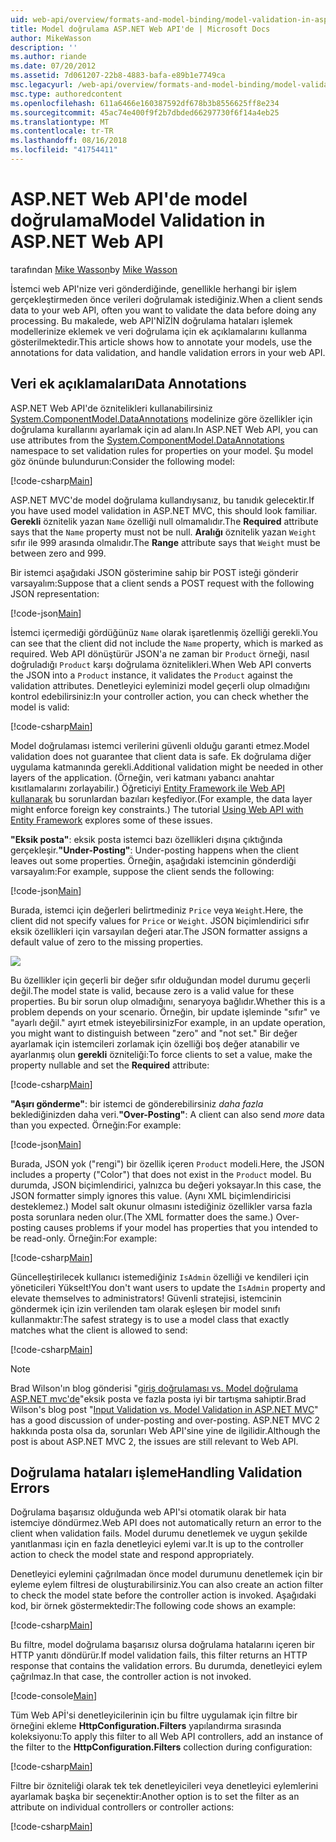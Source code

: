 ```yaml
---
uid: web-api/overview/formats-and-model-binding/model-validation-in-aspnet-web-api
title: Model doğrulama ASP.NET Web API'de | Microsoft Docs
author: MikeWasson
description: ''
ms.author: riande
ms.date: 07/20/2012
ms.assetid: 7d061207-22b8-4883-bafa-e89b1e7749ca
msc.legacyurl: /web-api/overview/formats-and-model-binding/model-validation-in-aspnet-web-api
msc.type: authoredcontent
ms.openlocfilehash: 611a6466e160387592df678b3b8556625ff8e234
ms.sourcegitcommit: 45ac74e400f9f2b7dbded66297730f6f14a4eb25
ms.translationtype: MT
ms.contentlocale: tr-TR
ms.lasthandoff: 08/16/2018
ms.locfileid: "41754411"
---
```

<a name="model-validation-in-aspnet-web-api"></a><span data-ttu-id="190e4-102">ASP.NET Web API'de model doğrulama</span><span class="sxs-lookup"><span data-stu-id="190e4-102">Model Validation in ASP.NET Web API</span></span>
====================
<span data-ttu-id="190e4-103">tarafından [Mike Wasson](https://github.com/MikeWasson)</span><span class="sxs-lookup"><span data-stu-id="190e4-103">by [Mike Wasson](https://github.com/MikeWasson)</span></span>

<span data-ttu-id="190e4-104">İstemci web API'nize veri gönderdiğinde, genellikle herhangi bir işlem gerçekleştirmeden önce verileri doğrulamak istediğiniz.</span><span class="sxs-lookup"><span data-stu-id="190e4-104">When a client sends data to your web API, often you want to validate the data before doing any processing.</span></span> <span data-ttu-id="190e4-105">Bu makalede, web API'NİZİN doğrulama hataları işlemek modellerinize eklemek ve veri doğrulama için ek açıklamalarını kullanma gösterilmektedir.</span><span class="sxs-lookup"><span data-stu-id="190e4-105">This article shows how to annotate your models, use the annotations for data validation, and handle validation errors in your web API.</span></span>

## <a name="data-annotations"></a><span data-ttu-id="190e4-106">Veri ek açıklamaları</span><span class="sxs-lookup"><span data-stu-id="190e4-106">Data Annotations</span></span>

<span data-ttu-id="190e4-107">ASP.NET Web API'de öznitelikleri kullanabilirsiniz [System.ComponentModel.DataAnnotations](/dotnet/api/system.componentmodel.dataannotations) modelinize göre özellikler için doğrulama kurallarını ayarlamak için ad alanı.</span><span class="sxs-lookup"><span data-stu-id="190e4-107">In ASP.NET Web API, you can use attributes from the [System.ComponentModel.DataAnnotations](/dotnet/api/system.componentmodel.dataannotations) namespace to set validation rules for properties on your model.</span></span> <span data-ttu-id="190e4-108">Şu model göz önünde bulundurun:</span><span class="sxs-lookup"><span data-stu-id="190e4-108">Consider the following model:</span></span>

[!code-csharp[Main](model-validation-in-aspnet-web-api/samples/sample1.cs)]

<span data-ttu-id="190e4-109">ASP.NET MVC'de model doğrulama kullandıysanız, bu tanıdık gelecektir.</span><span class="sxs-lookup"><span data-stu-id="190e4-109">If you have used model validation in ASP.NET MVC, this should look familiar.</span></span> <span data-ttu-id="190e4-110">**Gerekli** öznitelik yazan `Name` özelliği null olmamalıdır.</span><span class="sxs-lookup"><span data-stu-id="190e4-110">The **Required** attribute says that the `Name` property must not be null.</span></span> <span data-ttu-id="190e4-111">**Aralığı** öznitelik yazan `Weight` sıfır ile 999 arasında olmalıdır.</span><span class="sxs-lookup"><span data-stu-id="190e4-111">The **Range** attribute says that `Weight` must be between zero and 999.</span></span>

<span data-ttu-id="190e4-112">Bir istemci aşağıdaki JSON gösterimine sahip bir POST isteği gönderir varsayalım:</span><span class="sxs-lookup"><span data-stu-id="190e4-112">Suppose that a client sends a POST request with the following JSON representation:</span></span>

[!code-json[Main](model-validation-in-aspnet-web-api/samples/sample2.json)]

<span data-ttu-id="190e4-113">İstemci içermediği gördüğünüz `Name` olarak işaretlenmiş özelliği gerekli.</span><span class="sxs-lookup"><span data-stu-id="190e4-113">You can see that the client did not include the `Name` property, which is marked as required.</span></span> <span data-ttu-id="190e4-114">Web API dönüştürür JSON'a ne zaman bir `Product` örneği, nasıl doğruladığı `Product` karşı doğrulama öznitelikleri.</span><span class="sxs-lookup"><span data-stu-id="190e4-114">When Web API converts the JSON into a `Product` instance, it validates the `Product` against the validation attributes.</span></span> <span data-ttu-id="190e4-115">Denetleyici eyleminizi model geçerli olup olmadığını kontrol edebilirsiniz:</span><span class="sxs-lookup"><span data-stu-id="190e4-115">In your controller action, you can check whether the model is valid:</span></span>

[!code-csharp[Main](model-validation-in-aspnet-web-api/samples/sample3.cs)]

<span data-ttu-id="190e4-116">Model doğrulaması istemci verilerini güvenli olduğu garanti etmez.</span><span class="sxs-lookup"><span data-stu-id="190e4-116">Model validation does not guarantee that client data is safe.</span></span> <span data-ttu-id="190e4-117">Ek doğrulama diğer uygulama katmanında gerekli.</span><span class="sxs-lookup"><span data-stu-id="190e4-117">Additional validation might be needed in other layers of the application.</span></span> <span data-ttu-id="190e4-118">(Örneğin, veri katmanı yabancı anahtar kısıtlamalarını zorlayabilir.) Öğreticiyi [Entity Framework ile Web API kullanarak](../data/using-web-api-with-entity-framework/part-1.md) bu sorunlardan bazıları keşfediyor.</span><span class="sxs-lookup"><span data-stu-id="190e4-118">(For example, the data layer might enforce foreign key constraints.) The tutorial [Using Web API with Entity Framework](../data/using-web-api-with-entity-framework/part-1.md) explores some of these issues.</span></span>

<span data-ttu-id="190e4-119">**"Eksik posta"**: eksik posta istemci bazı özellikleri dışına çıktığında gerçekleşir.</span><span class="sxs-lookup"><span data-stu-id="190e4-119">**"Under-Posting"**: Under-posting happens when the client leaves out some properties.</span></span> <span data-ttu-id="190e4-120">Örneğin, aşağıdaki istemcinin gönderdiği varsayalım:</span><span class="sxs-lookup"><span data-stu-id="190e4-120">For example, suppose the client sends the following:</span></span>

[!code-json[Main](model-validation-in-aspnet-web-api/samples/sample4.json)]

<span data-ttu-id="190e4-121">Burada, istemci için değerleri belirtmediniz `Price` veya `Weight`.</span><span class="sxs-lookup"><span data-stu-id="190e4-121">Here, the client did not specify values for `Price` or `Weight`.</span></span> <span data-ttu-id="190e4-122">JSON biçimlendirici sıfır eksik özellikleri için varsayılan değeri atar.</span><span class="sxs-lookup"><span data-stu-id="190e4-122">The JSON formatter assigns a default value of zero to the missing properties.</span></span>

![](model-validation-in-aspnet-web-api/_static/image1.png)

<span data-ttu-id="190e4-123">Bu özellikler için geçerli bir değer sıfır olduğundan model durumu geçerli değil.</span><span class="sxs-lookup"><span data-stu-id="190e4-123">The model state is valid, because zero is a valid value for these properties.</span></span> <span data-ttu-id="190e4-124">Bu bir sorun olup olmadığını, senaryoya bağlıdır.</span><span class="sxs-lookup"><span data-stu-id="190e4-124">Whether this is a problem depends on your scenario.</span></span> <span data-ttu-id="190e4-125">Örneğin, bir update işleminde "sıfır" ve "ayarlı değil." ayırt etmek isteyebilirsiniz</span><span class="sxs-lookup"><span data-stu-id="190e4-125">For example, in an update operation, you might want to distinguish between "zero" and "not set."</span></span> <span data-ttu-id="190e4-126">Bir değer ayarlamak için istemcileri zorlamak için özelliği boş değer atanabilir ve ayarlanmış olun **gerekli** özniteliği:</span><span class="sxs-lookup"><span data-stu-id="190e4-126">To force clients to set a value, make the property nullable and set the **Required** attribute:</span></span>

[!code-csharp[Main](model-validation-in-aspnet-web-api/samples/sample5.cs?highlight=1-2)]

<span data-ttu-id="190e4-127">**"Aşırı gönderme"**: bir istemci de gönderebilirsiniz *daha fazla* beklediğinizden daha veri.</span><span class="sxs-lookup"><span data-stu-id="190e4-127">**"Over-Posting"**: A client can also send *more* data than you expected.</span></span> <span data-ttu-id="190e4-128">Örneğin:</span><span class="sxs-lookup"><span data-stu-id="190e4-128">For example:</span></span>

[!code-json[Main](model-validation-in-aspnet-web-api/samples/sample6.json)]

<span data-ttu-id="190e4-129">Burada, JSON yok ("rengi") bir özellik içeren `Product` modeli.</span><span class="sxs-lookup"><span data-stu-id="190e4-129">Here, the JSON includes a property ("Color") that does not exist in the `Product` model.</span></span> <span data-ttu-id="190e4-130">Bu durumda, JSON biçimlendirici, yalnızca bu değeri yoksayar.</span><span class="sxs-lookup"><span data-stu-id="190e4-130">In this case, the JSON formatter simply ignores this value.</span></span> <span data-ttu-id="190e4-131">(Aynı XML biçimlendiricisi desteklemez.) Model salt okunur olmasını istediğiniz özellikler varsa fazla posta sorunlara neden olur.</span><span class="sxs-lookup"><span data-stu-id="190e4-131">(The XML formatter does the same.) Over-posting causes problems if your model has properties that you intended to be read-only.</span></span> <span data-ttu-id="190e4-132">Örneğin:</span><span class="sxs-lookup"><span data-stu-id="190e4-132">For example:</span></span>

[!code-csharp[Main](model-validation-in-aspnet-web-api/samples/sample7.cs)]

<span data-ttu-id="190e4-133">Güncelleştirilecek kullanıcı istemediğiniz `IsAdmin` özelliği ve kendileri için yöneticileri Yükselt!</span><span class="sxs-lookup"><span data-stu-id="190e4-133">You don't want users to update the `IsAdmin` property and elevate themselves to administrators!</span></span> <span data-ttu-id="190e4-134">Güvenli stratejisi, istemcinin göndermek için izin verilenden tam olarak eşleşen bir model sınıfı kullanmaktır:</span><span class="sxs-lookup"><span data-stu-id="190e4-134">The safest strategy is to use a model class that exactly matches what the client is allowed to send:</span></span>

[!code-csharp[Main](model-validation-in-aspnet-web-api/samples/sample8.cs)]

> [!NOTE]
> <span data-ttu-id="190e4-135">Brad Wilson'ın blog gönderisi "[giriş doğrulaması vs. Model doğrulama ASP.NET mvc'de](http://bradwilson.typepad.com/blog/2010/01/input-validation-vs-model-validation-in-aspnet-mvc.html)"eksik posta ve fazla posta iyi bir tartışma sahiptir.</span><span class="sxs-lookup"><span data-stu-id="190e4-135">Brad Wilson's blog post "[Input Validation vs. Model Validation in ASP.NET MVC](http://bradwilson.typepad.com/blog/2010/01/input-validation-vs-model-validation-in-aspnet-mvc.html)" has a good discussion of under-posting and over-posting.</span></span> <span data-ttu-id="190e4-136">ASP.NET MVC 2 hakkında posta olsa da, sorunları Web API'sine yine de ilgilidir.</span><span class="sxs-lookup"><span data-stu-id="190e4-136">Although the post is about ASP.NET MVC 2, the issues are still relevant to Web API.</span></span>


## <a name="handling-validation-errors"></a><span data-ttu-id="190e4-137">Doğrulama hataları işleme</span><span class="sxs-lookup"><span data-stu-id="190e4-137">Handling Validation Errors</span></span>

<span data-ttu-id="190e4-138">Doğrulama başarısız olduğunda web API'si otomatik olarak bir hata istemciye döndürmez.</span><span class="sxs-lookup"><span data-stu-id="190e4-138">Web API does not automatically return an error to the client when validation fails.</span></span> <span data-ttu-id="190e4-139">Model durumu denetlemek ve uygun şekilde yanıtlanması için en fazla denetleyici eylemi var.</span><span class="sxs-lookup"><span data-stu-id="190e4-139">It is up to the controller action to check the model state and respond appropriately.</span></span>

<span data-ttu-id="190e4-140">Denetleyici eylemini çağrılmadan önce model durumunu denetlemek için bir eyleme eylem filtresi de oluşturabilirsiniz.</span><span class="sxs-lookup"><span data-stu-id="190e4-140">You can also create an action filter to check the model state before the controller action is invoked.</span></span> <span data-ttu-id="190e4-141">Aşağıdaki kod, bir örnek göstermektedir:</span><span class="sxs-lookup"><span data-stu-id="190e4-141">The following code shows an example:</span></span>

[!code-csharp[Main](model-validation-in-aspnet-web-api/samples/sample9.cs)]

<span data-ttu-id="190e4-142">Bu filtre, model doğrulama başarısız olursa doğrulama hatalarını içeren bir HTTP yanıtı döndürür.</span><span class="sxs-lookup"><span data-stu-id="190e4-142">If model validation fails, this filter returns an HTTP response that contains the validation errors.</span></span> <span data-ttu-id="190e4-143">Bu durumda, denetleyici eylem çağrılmaz.</span><span class="sxs-lookup"><span data-stu-id="190e4-143">In that case, the controller action is not invoked.</span></span>

[!code-console[Main](model-validation-in-aspnet-web-api/samples/sample10.cmd)]

<span data-ttu-id="190e4-144">Tüm Web APİ'si denetleyicilerinin için bu filtre uygulamak için filtre bir örneğini ekleme **HttpConfiguration.Filters** yapılandırma sırasında koleksiyonu:</span><span class="sxs-lookup"><span data-stu-id="190e4-144">To apply this filter to all Web API controllers, add an instance of the filter to the **HttpConfiguration.Filters** collection during configuration:</span></span>

[!code-csharp[Main](model-validation-in-aspnet-web-api/samples/sample11.cs)]

<span data-ttu-id="190e4-145">Filtre bir özniteliği olarak tek tek denetleyicileri veya denetleyici eylemlerini ayarlamak başka bir seçenektir:</span><span class="sxs-lookup"><span data-stu-id="190e4-145">Another option is to set the filter as an attribute on individual controllers or controller actions:</span></span>

[!code-csharp[Main](model-validation-in-aspnet-web-api/samples/sample12.cs)]
